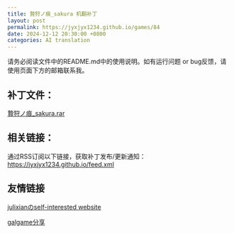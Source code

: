 ```yaml
---
title: 贄狩ノ痕_sakura 机翻补丁
layout: post
permalink: https://jyxjyx1234.github.io/games/84
date: 2024-12-12 20:30:00 +0800
categories: AI translation
---
```



请务必阅读文件中的README.md中的使用说明。如有运行问题 or bug反馈，请使用页面下方的邮箱联系我。



## 补丁文件：

[贄狩ノ痕_sakura.rar](../resources/贄狩ノ痕_sakura.rar)

 

## 相关链接：

通过RSS订阅以下链接，获取补丁发布/更新通知：https://jyxjyx1234.github.io/feed.xml

## 友情链接

[julixianのself-interested website](https://julixian-siw.worldsystem.top/) 

[galgame分享](https://t.me/galgpt)